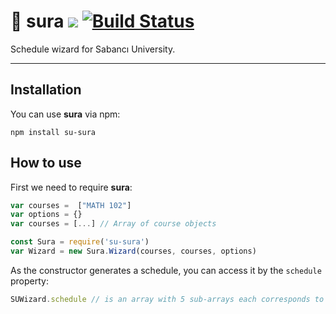# 📕 sura ![](https://img.shields.io/badge/version-0.1.8-blue) [![Build Status](https://travis-ci.com/alperb/su-sura.svg?branch=master)](https://travis-ci.com/alperb/su-sura)


Schedule wizard for Sabancı University. 

---

## Installation

You can use **sura** via npm:

```
npm install su-sura
```

## How to use

First we need to require **sura**:

```js
var courses =  ["MATH 102"]
var options = {}
var courses = [...] // Array of course objects

const Sura = require('su-sura')
var Wizard = new Sura.Wizard(courses, courses, options)
```

As the constructor generates a schedule, you can access it by the ```schedule``` property:

```js
SUWizard.schedule // is an array with 5 sub-arrays each corresponds to a day
```
